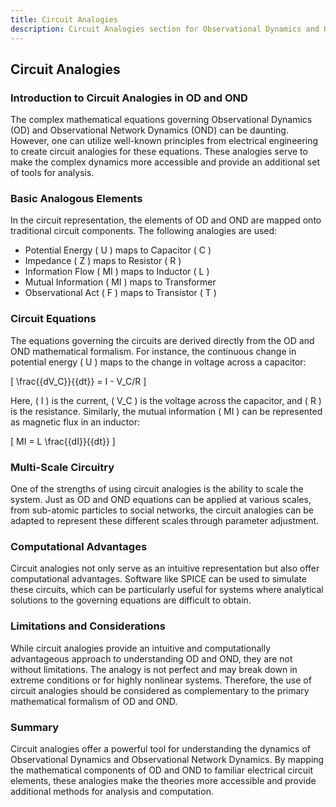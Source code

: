 ```yaml
---
title: Circuit Analogies
description: Circuit Analogies section for Observational Dynamics and Observational Network Dynamics
---
```


## Circuit Analogies

### Introduction to Circuit Analogies in OD and OND

The complex mathematical equations governing Observational Dynamics (OD) and Observational Network Dynamics (OND) can be daunting. However, one can utilize well-known principles from electrical engineering to create circuit analogies for these equations. These analogies serve to make the complex dynamics more accessible and provide an additional set of tools for analysis.

### Basic Analogous Elements

In the circuit representation, the elements of OD and OND are mapped onto traditional circuit components. The following analogies are used:

- Potential Energy \( U \) maps to Capacitor \( C \)
- Impedance \( Z \) maps to Resistor \( R \)
- Information Flow \( MI \) maps to Inductor \( L \)
- Mutual Information \( MI \) maps to Transformer
- Observational Act \( F \) maps to Transistor \( T \)

### Circuit Equations

The equations governing the circuits are derived directly from the OD and OND mathematical formalism. For instance, the continuous change in potential energy \( U \) maps to the change in voltage across a capacitor:

\[
\frac{{dV_C}}{{dt}} = I - V_C/R
\]

Here, \( I \) is the current, \( V_C \) is the voltage across the capacitor, and \( R \) is the resistance. Similarly, the mutual information \( MI \) can be represented as magnetic flux in an inductor:

\[
MI = L \frac{{dI}}{{dt}}
\]

### Multi-Scale Circuitry

One of the strengths of using circuit analogies is the ability to scale the system. Just as OD and OND equations can be applied at various scales, from sub-atomic particles to social networks, the circuit analogies can be adapted to represent these different scales through parameter adjustment.

### Computational Advantages

Circuit analogies not only serve as an intuitive representation but also offer computational advantages. Software like SPICE can be used to simulate these circuits, which can be particularly useful for systems where analytical solutions to the governing equations are difficult to obtain.

### Limitations and Considerations

While circuit analogies provide an intuitive and computationally advantageous approach to understanding OD and OND, they are not without limitations. The analogy is not perfect and may break down in extreme conditions or for highly nonlinear systems. Therefore, the use of circuit analogies should be considered as complementary to the primary mathematical formalism of OD and OND.

### Summary

Circuit analogies offer a powerful tool for understanding the dynamics of Observational Dynamics and Observational Network Dynamics. By mapping the mathematical components of OD and OND to familiar electrical circuit elements, these analogies make the theories more accessible and provide additional methods for analysis and computation.
